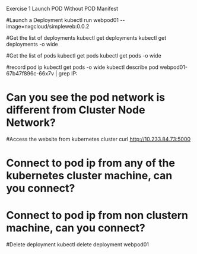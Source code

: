 Exercise 1 Launch POD Without POD Manifest

#Launch a Deployment
kubectl run webpod01 --image=nxgcloud/simpleweb:0.0.2

#Get the list of deployments
kubectl get deployments
kubectl get deployments -o wide

#Get the list of pods
kubectl get pods
kubectl get pods -o wide 

#record pod ip
kubectl get pods -o wide 
kubectl describe pod webpod01-67b47f896c-66x7v | grep IP:
# Can you see the pod network is different from Cluster Node Network?


#Access the website from kubernetes cluster
curl http://10.233.84.73:5000
# Connect to pod ip from any of the kubernetes cluster machine, can you connect?
# Connect to pod ip from non clustern machine, can you connect?

#Delete deployment
kubectl delete deployment webpod01